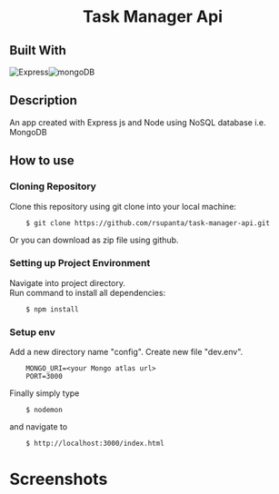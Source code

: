 
<h1 align="center"> Task Manager Api</h1>

## Built With
<div style="display: flex">
  <img alt="Express" src ="https://img.shields.io/badge/Express.js-000000?style=for-the-badge&logo=express&logoColor=white"/>
  <img src="https://img.shields.io/badge/MongoDB-4EA94B?style=for-the-badge&logo=mongodb&logoColor=white" alt="mongoDB" />
</div>

## Description
An app created with Express js and Node using NoSQL database i.e. MongoDB

## How to use
### Cloning Repository

Clone this repository using git clone into your local machine:

```
    $ git clone https://github.com/rsupanta/task-manager-api.git
```

Or you can download as zip file using github.
### Setting up Project Environment

Navigate into project directory.<br/>
Run command to install all dependencies:

```
    $ npm install
```
### Setup env

Add a new directory name "config". Create new file "dev.env".</br>

```
    MONGO_URI=<your Mongo atlas url>
    PORT=3000
```

Finally simply type 
```
    $ nodemon
```
and navigate to

```
    $ http://localhost:3000/index.html
```
# Screenshots
